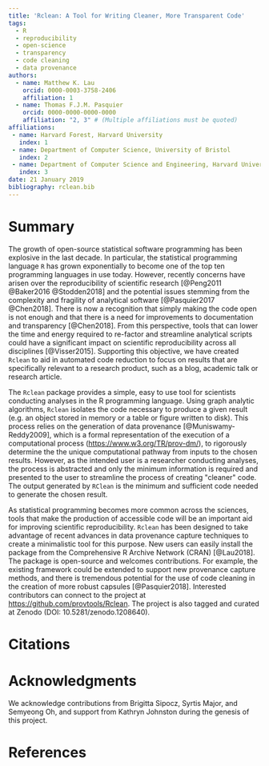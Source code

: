 ```yaml
---
title: 'Rclean: A Tool for Writing Cleaner, More Transparent Code'
tags:
  - R
  - reproducibility
  - open-science
  - transparency
  - code cleaning
  - data provenance
authors:
  - name: Matthew K. Lau
    orcid: 0000-0003-3758-2406
    affiliation: 1
  - name: Thomas F.J.M. Pasquier
    orcid: 0000-0000-0000-0000
    affiliation: "2, 3" # (Multiple affiliations must be quoted)
affiliations:
 - name: Harvard Forest, Harvard University 
   index: 1
 - name: Department of Computer Science, University of Bristol 
   index: 2
 - name: Department of Computer Science and Engineering, Harvard University
   index: 3
date: 21 January 2019
bibliography: rclean.bib
---
```


<!-- JOSS welcomes submissions from broadly diverse research areas. For -->
<!-- this reason, we request that authors include in the paper some -->
<!-- sentences that would explain the software functionality and domain of -->
<!-- use to a non-specialist reader. Your submission should probably be -->
<!-- somewhere between 250-1000 words. -->

<!-- In addition, your paper should include: -->

<!-- - A list of the authors of the software and their affiliations -->
<!-- - A summary describing the high-level functionality and purpose of the software for a diverse, non-specialist audience -->
<!-- - A clear statement of need that illustrates the purpose of the software -->
<!-- - A list of key references including a link to the software archive -->
<!-- - Mentions (if applicable) of any ongoing research projects using the software or recent scholarly publications enabled by it -->

<!-- As this short list shows, JOSS papers are only permitted to contain a -->
<!-- limited set of metadata (see header below), Statement of Need, -->
<!-- Summary, and Reference sections. You can see an example accepted paper -->
<!-- here. Given this paper format, a "full length" paper is not permitted, -->
<!-- e.g., software documentation such as API (Application Programming -->
<!-- Interface) functionality should not be in the paper and instead should -->
<!-- be outlined in the software documentation. -->

<!-- *Important*: You paper will be reviewed by one or more reviewers in -->
<!-- a public GitHub issue. Take a look at the `review criteria -->
<!-- <review_criteria.html>`_ to better understand how your submission will -->
<!-- be reviewed. -->


<!-- Submitting your paper -->

<!-- Submission then is as simple as: -->
<!-- Filling in the short submission form -->
<!-- Waiting for reviewers to be assigned over in the JOSS reviews -->
<!-- repository: https://github.com/openjournals/joss-reviews -->

<!-- Submission requirements -->

<!-- - The software should be open source as per the OSI definition -->
<!-- - The software should have an obvious research application -->
<!-- - You should be a major contributor to the software you are submitting -->
<!-- - The software should be a significant contribution to the available -->
<!--   open source software that either enables some new research -->
<!--   challenges to be addressed or makes addressing research challenges -->
<!--   significantly better (e.g., faster, easier, simpler) -->
<!-- - The software should be feature complete (no half-baked solutions) -->
<!--   and designed for maintainable extension (not one-off -->
<!--   modifications). Minor ‘utility’ packages, including ‘thin’ API -->
<!--   clients, are not acceptable. -->

<!-- In addition, the software associated with your submission must: -->

<!-- - Be stored in a repository that can be cloned without registration -->
<!-- - Be stored in a repository that is browsable online without -->
<!--   registration -->
<!-- - Have an issue tracker that is readable without registration -->
<!-- - Permit individuals to create issues/file tickets against your -->
<!--   repository -->

<!-- JOSS publishes articles about research software. This definition -->
<!-- includes software that: solves complex modeling problems in a -->
<!-- scientific context (physics, mathematics, biology, medicine, social -->
<!-- science, neuroscience, engineering); supports the functioning of -->
<!-- research instruments or the execution of research experiments; -->
<!-- extracts knowledge from large data sets; offers a mathematical -->
<!-- library, or similar. -->

<!-- Authorship -->

<!-- Purely financial (such as being named on an award) and organizational -->
<!-- (such as general supervision of a research group) contributions are -->
<!-- not considered sufficient for co-authorship of JOSS submissions, but -->
<!-- active project direction and other forms of non-code contributions -->
<!-- are. The authors themselves assume responsibility for deciding who -->
<!-- should be credited with co-authorship, and co-authors must always -->
<!-- agree to be listed. In addition, co-authors agree to be accountable -->
<!-- for all aspects of the work. -->

<!-- Submissions using proprietary languages/dev environments -->

<!-- We strongly prefer software that doesn't rely upon proprietary (paid -->
<!-- for) development environments/programming languages. However, provided -->
<!-- your submission meets our submission requirements (including having a -->
<!-- valid open source license) then we will consider your submission for -->
<!-- review. Should your submission be accepted for review, we may ask you, -->
<!-- the submitting author, to help us find reviewers who already have the -->
<!-- required development environment installed. -->

<!-- The review process -->

<!-- After submission: -->

<!-- - One or more JOSS reviewers are assigned and the review is carried -->
<!--   out in the reviews repository -->
<!-- - Authors respond to reviewer-raised issues (if any are raised) on the -->
<!--   submitted repository's issue tracker. -->
<!-- - Reviewer contributions, like any other contributions, should be -->
<!--   acknowledged in the repository -->
<!-- - Upon successful completion of the review, deposit a copy of your -->
<!--   (updated) repository with a data-archiving service such as Zenodo or -->
<!--   figshare, issue a DOI for the archive, and update the review issue -->
<!--   thread with your DOI -->
<!-- - After assignment of a DOI, your paper metadata is deposited in -->
<!-- CrossRef and listed on the JOSS website And that's it -->
<!-- - If you want to learn more about what the review process looks like -->
<!--   in detail, take a look at the reviewer guidelines. -->

# Summary

The growth of open-source statistical software programming has been
explosive in the last decade. In particular, the statistical
programming language ``R`` has grown exponentially to become one of
the top ten programming languages in use today. However, recently
concerns have arisen over the reproducibility of scientific research
[@Peng2011 @Baker2016 @Stodden2018] and the potential issues stemming
from the complexity and fragility of analytical software
[@Pasquier2017 @Chen2018]. There is now a recognition that simply
making the code open is not enough and that there is a need for
improvements to documentation and transparency [@Chen2018]. From this
perspective, tools that can lower the time and energy required to
re-factor and streamline analytical scripts could have a significant
impact on scientific reproducibility across all disciplines
[@Visser2015]. Supporting this objective, we have created ``Rclean``
to aid in automated code reduction to focus on results that are
specifically relevant to a research product, such as a blog, academic
talk or research article.

The ``Rclean`` package provides a simple, easy to use tool for
scientists conducting analyses in the R programming language. Using
graph analytic algorithms, ``Rclean`` isolates the code necessary to
produce a given result (e.g. an object stored in memory or a table or
figure written to disk). This process relies on the
generation of data provenance [@Muniswamy-Reddy2009], which is a
formal representation of the execution of a computational process
(https://www.w3.org/TR/prov-dm/), to rigorously determine the
the unique computational pathway from inputs to the chosen
results. However, as the intended user is a researcher conducting
analyses, the process is abstracted and only the minimum information
is required and presented to the user to streamline the process of
creating "cleaner" code. The output generated by ``RClean`` is the
minimum and sufficient code needed to generate the chosen result.

As statistical programming becomes more common across the sciences,
tools that make the production of accessible code will be an important
aid for improving scientific reproducibility. ``Rclean`` has been
designed to take advantage of recent advances in data provenance
capture techniques to create a minimalistic tool for this purpose. New
users can easily install the package from the Comprehensive R Archive
Network (CRAN) [@Lau2018]. The package is open-source and welcomes
contributions. For example, the existing framework could be extended
to support new provenance capture methods, and there is tremendous
potential for the use of code cleaning in the creation of more robust
capsules [@Pasquier2018]. Interested contributors can connect to the
project at https://github.com/provtools/Rclean. The project is also
tagged and curated at Zenodo (DOI: 10.5281/zenodo.1208640).


# Citations


<!-- # Figures -->
<!-- Figures can be included like this: ![Example figure.](figure.png) -->

# Acknowledgments

We acknowledge contributions from Brigitta Sipocz, Syrtis Major, and Semyeong
Oh, and support from Kathryn Johnston during the genesis of this project.


# References

